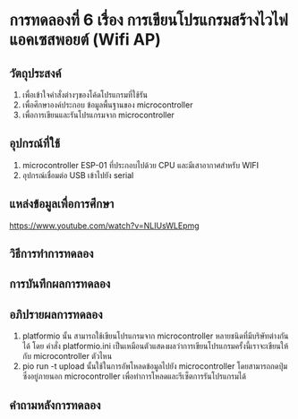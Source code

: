 # การทดลองที่ 6 เรื่อง การเขียนโปรแกรมสร้างไวไฟแอคเซสพอยต์ (Wifi AP)

## วัตถุประสงค์
 1. เพื่อเข้าใจคำสั่งต่างๆของโค้ดโปรแกรมที่ใช้รัน
 1. เพื่อศึกษาองค์ประกอบ ข้อมูลพื้นฐานของ microcontroller
 1. เพื่อการเขียนและรันโปรแกรมจาก microcontroller

## อุปกรณ์ที่ใช้ 
  1. microcontroller ESP-01 ที่ประกอบไปด้วย CPU และมีเสาอากาศสำหรับ WIFI 
  1. อุปกรณ์เชื่อมต่อ USB เข้าไปยัง serial 
## แหล่งข้อมูลเพื่อการศึกษา
  https://www.youtube.com/watch?v=NLIUsWLEpmg
  
## วิธีการทำการทดลอง 

## การบันทึกผลการทดลอง

## อภิปรายผลการทดลอง
 1. platformio นั้น สามารถใช้เขียนโปรแกรมจาก microcontroller หลายชนิดที่มีบริษัทต่างกันได้ โดย คำสั่ง platformio.ini เป็นเหมือนตัวแสดงผลว่าการเขียนโปรแกรมครั้งนี้เราจะเขียนให้กับ microcontroller ตัวไหน
 2. pio run -t upload นั้นใช้ในการอัพโหลดข้อมูลไปยัง microcontroller โดยสามารถกดปุ่มซึ่งอยู่ภายนอก microcontroller เพื่อทำการโหลดและรีเซ็ตการรันโปรแกรมได้
## คำถามหลังการทดลอง
